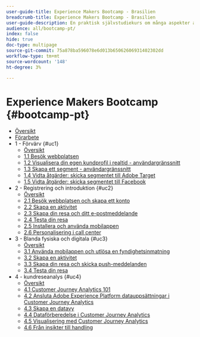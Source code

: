 ```yaml
---
user-guide-title: Experience Makers Bootcamp - Brasilien
breadcrumb-title: Experience Makers Bootcamp - Brasilien
user-guide-description: En praktisk självstudiekurs om många aspekter av Adobe Experience Platform.
audience: all/bootcamp-pt/
index: false
hide: true
doc-type: multipage
source-git-commit: 75a878ba596078e6d013b65062606931402302dd
workflow-type: tm+mt
source-wordcount: '148'
ht-degree: 3%

---
```



# Experience Makers Bootcamp {#bootcamp-pt}

+ [Översikt](/help/bootcamp-pt/overview.md)
+ [Förarbete](/help/bootcamp-pt/prework.md)
+ 1 - Förvärv {#uc1}
   + [Översikt](/help/bootcamp-pt/uc/uc1/uc1.md)
   + [1.1 Besök webbplatsen](/help/bootcamp-pt/uc/uc1/ex1.md)
   + [1.2 Visualisera din egen kundprofil i realtid - användargränssnitt](/help/bootcamp-pt/uc/uc1/ex2.md)
   + [1.3 Skapa ett segment - användargränssnitt](/help/bootcamp-pt/uc/uc1/ex3.md)
   + [1.4 Vidta åtgärder: skicka segmentet till Adobe Target](/help/bootcamp-pt/uc/uc1/ex4.md)
   + [1.5 Vidta åtgärder: skicka segmentet till Facebook](/help/bootcamp-pt/uc/uc1/ex5.md)
+ 2 - Registrering och introduktion {#uc2}
   + [Översikt](/help/bootcamp-pt/uc/uc2/uc2.md)
   + [2.1 Besök webbplatsen och skapa ett konto](/help/bootcamp-pt/uc/uc2/ex1.md)
   + [2.2 Skapa en aktivitet](/help/bootcamp-pt/uc/uc2/ex2.md)
   + [2.3 Skapa din resa och ditt e-postmeddelande](/help/bootcamp-pt/uc/uc2/ex3.md)
   + [2.4 Testa din resa](/help/bootcamp-pt/uc/uc2/ex4.md)
   + [2.5 Installera och använda mobilappen](/help/bootcamp-pt/uc/uc2/ex5.md)
   + [2.6 Personalisering i call center](/help/bootcamp-pt/uc/uc2/ex6.md)
+ 3 - Blanda fysiska och digitala {#uc3}
   + [Översikt](/help/bootcamp-pt/uc/uc3/uc3.md)
   + [3.1 Använda mobilappen och utlösa en fyndighetsinmatning](/help/bootcamp-pt/uc/uc3/ex1.md)
   + [3.2 Skapa en aktivitet](/help/bootcamp-pt/uc/uc3/ex2.md)
   + [3.3 Skapa din resa och skicka push-meddelanden](/help/bootcamp-pt/uc/uc3/ex3.md)
   + [3.4 Testa din resa](/help/bootcamp-pt/uc/uc3/ex4.md)
+ 4 - kundreseanalys {#uc4}
   + [Översikt](/help/bootcamp-pt/uc/uc4/uc4.md)
   + [4.1 Customer Journey Analytics 101](/help/bootcamp-pt/uc/uc4/ex1.md)
   + [4.2 Ansluta Adobe Experience Platform datauppsättningar i Customer Journey Analytics](/help/bootcamp-pt/uc/uc4/ex2.md)
   + [4.3 Skapa en datavy](/help/bootcamp-pt/uc/uc4/ex3.md)
   + [4.4 Dataförberedelse i Customer Journey Analytics](/help/bootcamp-pt/uc/uc4/ex4.md)
   + [4.5 Visualisering med Customer Journey Analytics](/help/bootcamp-pt/uc/uc4/ex5.md)
   + [4.6 Från insikter till handling](/help/bootcamp-pt/uc/uc4/ex6.md)